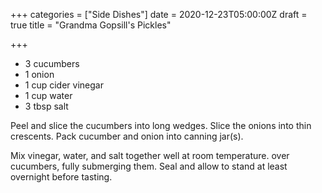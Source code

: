 +++
categories = ["Side Dishes"]
date = 2020-12-23T05:00:00Z
draft = true
title = "Grandma Gopsill's Pickles"

+++
* 3 cucumbers 
* 1 onion 
* 1 cup cider vinegar 
* 1 cup water 
* 3 tbsp salt

Peel and slice the cucumbers into long wedges. Slice the onions into thin crescents. Pack cucumber and onion into canning jar(s). 

Mix vinegar, water, and salt together well at room temperature. over cucumbers, fully submerging them. Seal and allow to stand at least overnight before tasting.